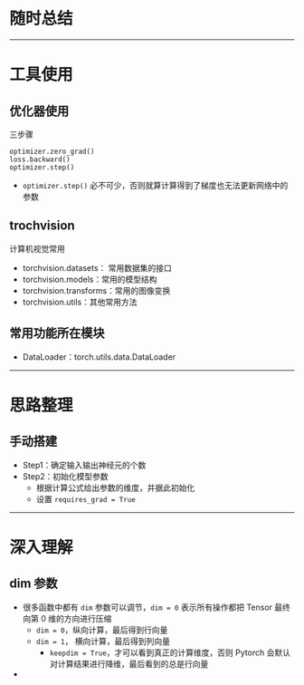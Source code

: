 # 随时总结

---

# 工具使用

## 优化器使用

三步骤

```{python}
optimizer.zero_grad()
loss.backward()
optimizer.step()
```

- `optimizer.step()` 必不可少，否则就算计算得到了梯度也无法更新网络中的参数

## trochvision

计算机视觉常用

- torchvision.datasets： 常用数据集的接口
- torchvision.models：常用的模型结构
- torchvision.transforms：常用的图像变换
- torchvision.utils：其他常用方法



## 常用功能所在模块

- DataLoader：torch.utils.data.DataLoader





---

# 思路整理

## 手动搭建

- Step1：确定输入输出神经元的个数
- Step2：初始化模型参数
  - 根据计算公式给出参数的维度，并据此初始化
  - 设置 `requires_grad = True`





---

# 深入理解

## dim 参数

- 很多函数中都有 `dim` 参数可以调节，`dim = 0` 表示所有操作都把 Tensor 最终向第 0 维的方向进行压缩
  - `dim = 0`，纵向计算，最后得到行向量
  - `dim = 1`， 横向计算，最后得到列向量
    - `keepdim = True`，才可以看到真正的计算维度，否则 Pytorch 会默认对计算结果进行降维，最后看到的总是行向量
- 